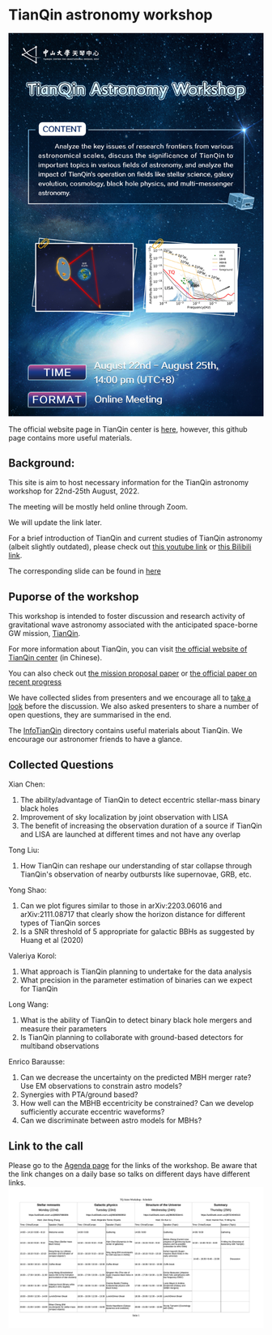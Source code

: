 # TianQin astronomy workshop

![Poster](Agenda/poster.jpg)

The official website page in TianQin center is [here](https://tianqin.sysu.edu.cn/event/480), however, this github page contains more useful materials.

## Background:
This site is aim to host necessary information for the TianQin astronomy workshop for 22nd-25th August, 2022.

The meeting will be mostly held online through Zoom.

We will update the link later.

For a brief introduction of TianQin and current studies of TianQin astronomy (albeit slightly outdated), please check out [this youtube link](https://www.youtube.com/watch?v=936epPqskPU) or [this Bilibili link](https://www.bilibili.com/video/BV1f54118788/).

The corresponding slide can be found in [here](https://github.com/yiminghu-SYSU/TQ_Astro_Workshop/blob/main/InfoTianQin/20200901ScienceW_TQ.pdf)

## Puporse of the workshop
This workshop is intended to foster discussion and research activity of gravitational wave astronomy associated with the anticipated space-borne GW mission,  [TianQin](https://en.wikipedia.org/wiki/TianQin). 

For more information about TianQin, you can visit [the official website of TianQin center](https://tianqin.sysu.edu.cn/) (in Chinese).

You can also check out [the mission proposal paper](InfoTianQin/Luo_2016_Class._Quantum_Grav._33_035010.pdf) or [the official paper on recent progress](InfoTianQin/Mei_ptaa114.pdf)

We have collected slides from presenters and we encourage all to [take a look](slides) before the discussion. 
We also asked presenters to share a number of open questions, they are summarised in the end.

The [InfoTianQin](InfoTianQin) directory contains useful materials about TianQin.
We encourage our astronomer friends to have a glance.

## Collected Questions 

Xian Chen:
1. The ability/advantage of TianQin to detect eccentric stellar-mass binary black holes 
2. Improvement of sky localization by joint observation with LISA
3. The benefit of increasing the observation duration of a source if TianQin and LISA are launched at different times and not have any overlap

Tong Liu:
1. How TianQin can reshape our understanding of star collapse through TianQin's observation of nearby outbursts like supernovae, GRB, etc. 

Yong Shao:
1. Can we plot figures similar to those in arXiv:2203.06016 and arXiv:2111.08717 that clearly show the horizon distance for different types of TianQin sorces
2. Is a SNR threshold of 5 appropriate for galactic BBHs as suggested by Huang et al (2020)

Valeriya Korol:
1. What approach is TianQin planning to undertake for the data analysis
2. What precision in the parameter estimation of binaries can we expect for TianQin 

Long Wang:
1. What is the ability of TianQin to detect binary black hole mergers and measure their parameters
2. Is TianQin planning to collaborate with ground-based detectors for multiband observations

Enrico Barausse:
1. Can we decrease the uncertainty on the predicted MBH merger rate? Use EM observations to constrain astro models?  
2. Synergies with PTA/ground based?
3. How well can the MBHB eccentricity be constrained? Can we develop sufficiently accurate eccentric waveforms?
4. Can we discriminate between astro models for MBHs?


## Link to the call
Please go to the [Agenda page](Agenda) for the links of the workshop. Be aware that the link changes on a daily base so talks on different days have different links.
![agenda](Agenda/agenda.png)
